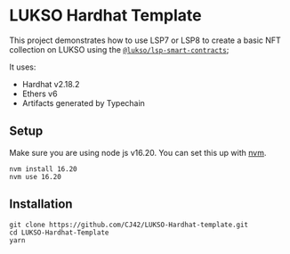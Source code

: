 # LUKSO Hardhat Template

This project demonstrates how to use LSP7 or LSP8 to create a basic NFT collection on LUKSO using the [`@lukso/lsp-smart-contracts`](https://github.com/lukso-network/universalprofile-smart-contracts);

It uses:

- Hardhat v2.18.2
- Ethers v6
- Artifacts generated by Typechain

## Setup

Make sure you are using node js v16.20. You can set this up with [nvm](https://github.com/nvm-sh/nvm).

```shell
nvm install 16.20
nvm use 16.20
```

## Installation

```shell
git clone https://github.com/CJ42/LUKSO-Hardhat-template.git
cd LUKSO-Hardhat-Template
yarn
```
